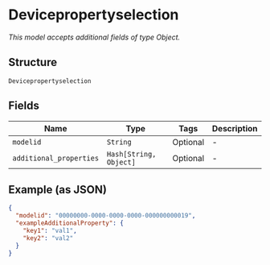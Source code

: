 
# Devicepropertyselection

*This model accepts additional fields of type Object.*

## Structure

`Devicepropertyselection`

## Fields

| Name | Type | Tags | Description |
|  --- | --- | --- | --- |
| `modelid` | `String` | Optional | - |
| `additional_properties` | `Hash[String, Object]` | Optional | - |

## Example (as JSON)

```json
{
  "modelid": "00000000-0000-0000-0000-000000000019",
  "exampleAdditionalProperty": {
    "key1": "val1",
    "key2": "val2"
  }
}
```

